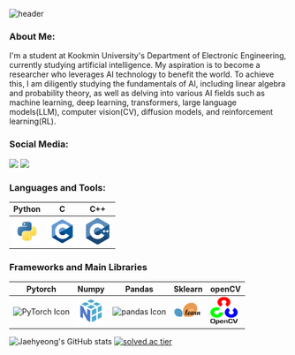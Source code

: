 ![header](https://capsule-render.vercel.app/api?type=soft&color=auto&height=300&section=header&text=Welcome%20JaeHyeongZone&fontSize=50)

### About Me:

I'm a student at Kookmin University's Department of Electronic Engineering, currently studying artificial intelligence. My aspiration is to become a researcher who leverages AI technology to benefit the world. To achieve this, I am diligently studying the fundamentals of AI, including linear algebra and probability theory, as well as delving into various AI fields such as machine learning, deep learning, transformers, large language models(LLM), computer vision(CV), diffusion models, and reinforcement learning(RL).



### Social Media:

<a href="https://www.notion.so/DashBoard-0636684aec444effb23c564584394fe6" target="_blank"><img src="https://img.shields.io/badge/Notion-000000?style=plastic&logo=Notion&logoColor=white"/></a>
<a href="https://www.instagram.com/_jaehyeong_ee/" target="_blank"><img src="https://img.shields.io/badge/Instagram-E4405F?style=plastic&logo=Instagram&logoColor=white"/></a>




### Languages and Tools:

| Python |   C   |   C++   |
|:------:|-------|---------|
|<img src="https://raw.githubusercontent.com/github/explore/main/topics/python/python.png" alt="Python Icon" width="50" height="50"/>|<img src="https://raw.githubusercontent.com/github/explore/main/topics/c/c.png" alt="C Icon" width="50" height="50"/>|<img src="https://raw.githubusercontent.com/github/explore/main/topics/cpp/cpp.png" alt="C++ Icon" width="50" height="50"/>|



### Frameworks and Main Libraries

| Pytorch |  Numpy  | Pandas | Sklearn | openCV |
|:-------:|---------|--------|---------|--------|
|<img src="https://upload.wikimedia.org/wikipedia/commons/1/10/PyTorch_logo_icon.svg" alt="PyTorch Icon" width="50" height="50"/>|<img src="https://raw.githubusercontent.com/github/explore/main/topics/numpy/numpy.png" alt="NumPy Icon" width="50" height="50"/>|<img src="https://raw.githubusercontent.com/simple-icons/simple-icons/develop/icons/pandas.svg" alt="pandas Icon" width="50" height="50"/>|<img src="https://raw.githubusercontent.com/github/explore/main/topics/scikit-learn/scikit-learn.png" alt="scikit-learn Icon" width="50" height="50"/>|<img src="https://raw.githubusercontent.com/github/explore/main/topics/opencv/opencv.png" alt="OpenCV Icon" width="50" height="50"/>|















![Jaehyeong's GitHub stats](https://github-readme-stats.vercel.app/api?username=JAEHYEONG8121&show_icons=true&theme=radical)
[![solved.ac tier](http://mazassumnida.wtf/api/generate_badge?boj=harry8121)](https://solved.ac/harry8121)

<!---
JAEHYEONG8121/JAEHYEONG8121 is a ✨ special ✨ repository because its `README.md` (this file) appears on your GitHub profile.
You can click the Preview link to take a look at your changes.
--->
